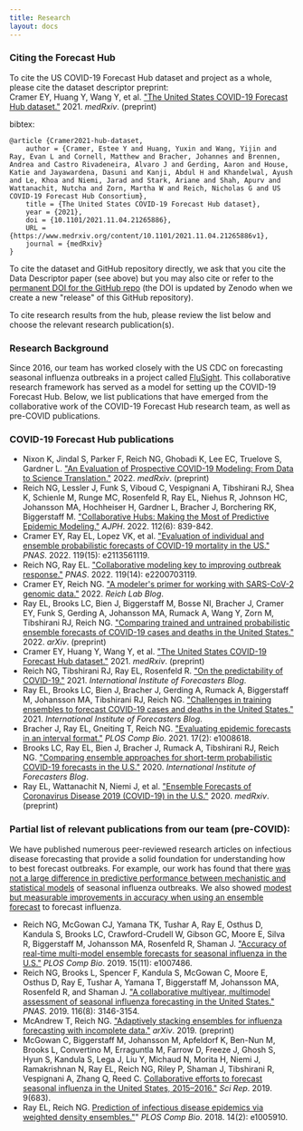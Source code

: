 ```yaml
---
title: Research
layout: docs
---
```


### Citing the Forecast Hub
To cite the US COVID-19 Forecast Hub dataset and project as a whole, please cite the dataset descriptor preprint:  
Cramer EY, Huang Y, Wang Y, et al. <a href="https://www.medrxiv.org/content/10.1101/2021.11.04.21265886v1" target="_blank"> "The United States COVID-19 Forecast Hub dataset."</a> 2021. _medRxiv_. (preprint)  
 
bibtex:
```
@article {Cramer2021-hub-dataset,
	author = {Cramer, Estee Y and Huang, Yuxin and Wang, Yijin and Ray, Evan L and Cornell, Matthew and Bracher, Johannes and Brennen, Andrea and Castro Rivadeneira, Alvaro J and Gerding, Aaron and House, Katie and Jayawardena, Dasuni and Kanji, Abdul H and Khandelwal, Ayush and Le, Khoa and Niemi, Jarad and Stark, Ariane and Shah, Apurv and Wattanachit, Nutcha and Zorn, Martha W and Reich, Nicholas G and US COVID-19 Forecast Hub Consortium},
	title = {The United States COVID-19 Forecast Hub dataset},
	year = {2021},
	doi = {10.1101/2021.11.04.21265886},
	URL = {https://www.medrxiv.org/content/10.1101/2021.11.04.21265886v1},
	journal = {medRxiv}
}
```
  
To cite the dataset and GitHub repository directly, we ask that you cite the Data Descriptor paper (see above) but you may also cite or refer to the <a href="https://zenodo.org/badge/latestdoi/254453761" target="_blank">permanent DOI for the GitHub repo</a> (the DOI is updated by Zenodo when we create a new "release" of this GitHub repository).  

To cite research results from the hub, please review the list below and choose the relevant research publication(s).  

### Research Background
Since 2016, our team has worked closely with the US CDC on forecasting seasonal influenza outbreaks in a project called <a href="https://www.cdc.gov/flu/weekly/flusight/index.html" target="_blank">FluSight</a>. This collaborative research framework has served as a model for setting up the COVID-19 Forecast Hub. Below, we list publications that have emerged from the collaborative work of the COVID-19 Forecast Hub research team, as well as pre-COVID publications.

### COVID-19 Forecast Hub publications
 -  Nixon K, Jindal S, Parker F, Reich NG, Ghobadi K, Lee EC, Truelove S, Gardner L. <a href="https://www.medrxiv.org/content/10.1101/2022.04.18.22273992v1" target="_blank"> "An Evaluation of Prospective COVID-19 Modeling: From Data to Science Translation."</a> 2022. _medRxiv_. (preprint)  
 -  Reich NG, Lessler J, Funk S, Viboud C, Vespignani A, Tibshirani RJ, Shea K, Schienle M, Runge MC, Rosenfeld R, Ray EL, Niehus R, Johnson HC, Johansson MA, Hochheiser H, Gardner L, Bracher J, Borchering RK, Biggerstaff M. <a href="https://ajph.aphapublications.org/doi/abs/10.2105/AJPH.2022.306831" target="_blank"> "Collaborative Hubs: Making the Most of Predictive Epidemic Modeling."</a> _AJPH_. 2022. 112(6): 839-842.  
 -  Cramer EY, Ray EL, Lopez VK, et al. <a href="https://www.pnas.org/doi/10.1073/pnas.2113561119" target="_blank"> "Evaluation of individual and ensemble probabilistic forecasts of COVID-19 mortality in the US."</a> _PNAS_. 2022. 119(15): e2113561119.  
 -  Reich NG, Ray EL. <a href="https://www.pnas.org/doi/full/10.1073/pnas.2200703119" target="_blank"> "Collaborative modeling key to improving outbreak response."</a> _PNAS_. 2022. 119(14): e2200703119.  
 -  Cramer EY, Reich NG.  <a href="https://reichlab.io/2022/02/15/genbank-data.html" target="_blank"> "A modeler's primer for working with SARS-CoV-2 genomic data."</a> 2022. _Reich Lab Blog_.
 - Ray EL, Brooks LC, Bien J, Biggerstaff M, Bosse NI, Bracher J, Cramer EY, Funk S, Gerding A, Johansson MA, Rumack A, Wang Y, Zorn M, Tibshirani RJ, Reich NG. <a href="https://arxiv.org/abs/2201.12387" target="_blank"> "Comparing trained and untrained probabilistic ensemble forecasts of COVID-19 cases and deaths in the United States."</a> 2022. _arXiv_. (preprint)
 -  Cramer EY, Huang Y, Wang Y, et al. <a href="https://www.medrxiv.org/content/10.1101/2021.11.04.21265886v1" target="_blank"> "The United States COVID-19 Forecast Hub dataset."</a> 2021. _medRxiv_. (preprint)
 -  Reich NG, Tibshirani RJ, Ray EL, Rosenfeld R. <a href="https://forecasters.org/blog/2021/09/28/on-the-predictability-of-covid-19/" target="_blank"> "On the predictability of COVID-19."</a> 2021. _International Institute of Forecasters Blog_.
 -  Ray EL, Brooks LC, Bien J, Bracher J, Gerding A, Rumack A, Biggerstaff M, Johansson MA, Tibshirani RJ, Reich NG. <a href="https://forecasters.org/blog/2021/04/09/challenges-in-training-ensembles-to-forecast-covid-19-cases-and-deaths-in-the-united-states/" target="_blank">"Challenges in training ensembles to forecast COVID-19 cases and deaths in the United States."</a> 2021. _International Institute of Forecasters Blog_.
 -  Bracher J, Ray EL, Gneiting T, Reich NG. <a href="https://journals.plos.org/ploscompbiol/article?id=10.1371/journal.pcbi.1008618" target="_blank">"Evaluating epidemic forecasts in an interval format."</a> _PLOS Comp Bio_. 2021. 17(2): e1008618.
 - Brooks LC, Ray EL, Bien J, Bracher J, Rumack A, Tibshirani RJ, Reich NG. <a href="https://forecasters.org/blog/2020/10/28/comparing-ensemble-approaches-for-short-term-probabilistic-covid-19-forecasts-in-the-u-s/" target="_blank">"Comparing ensemble approaches for short-term probabilistic COVID-19 forecasts in the U.S."</a> 2020. _International Institute of Forecasters Blog_.
 -  Ray EL, Wattanachit N, Niemi J, et al. <a href="https://www.medrxiv.org/content/10.1101/2020.08.19.20177493v1" target="_blank"> "Ensemble Forecasts of Coronavirus Disease 2019 (COVID-19) in the U.S."</a> 2020. _medRxiv_. (preprint)


### Partial list of relevant publications from our team (pre-COVID):
We have published numerous peer-reviewed research articles on infectious disease forecasting that provide a solid foundation for understanding how to best forecast outbreaks. For example, our work has found that there <a href="https://www.pnas.org/lookup/doi/10.1073/pnas.1812594116" target="_blank">was not a large difference in predictive performance between mechanistic and statistical models</a> of seasonal influenza outbreaks. We also showed <a href="https://journals.plos.org/ploscompbiol/article?id=10.1371/journal.pcbi.1007486" target="_blank">modest but measurable improvements in accuracy when using an ensemble forecast</a> to forecast influenza.

 - Reich NG, McGowan CJ, Yamana TK, Tushar A, Ray E, Osthus D, Kandula S, Brooks LC, Crawford-Crudell W, Gibson GC, Moore E, Silva R, Biggerstaff M, Johansson MA, Rosenfeld R, Shaman J. <a href="https://doi.org/10.1371/journal.pcbi.1007486" target="_blank">"Accuracy of real-time multi-model ensemble forecasts for seasonal influenza in the U.S."</a> _PLOS Comp Bio_. 2019. 15(11): e1007486.
 - Reich NG, Brooks L, Spencer F, Kandula S, McGowan C, Moore E, Osthus D, Ray E, Tushar A, Yamana T, Biggerstaff M, Johansson MA, Rosenfeld R, and Shaman J. <a href="https://doi.org/10.1073/pnas.1812594116" target="_blank">"A collaborative multiyear, multimodel assessment of seasonal influenza forecasting in the United States."</a> _PNAS_. 2019. 116(8): 3146-3154. 
 - McAndrew T, Reich NG. <a href="https://arxiv.org/abs/1908.01675" target="_blank">"Adaptively stacking ensembles for influenza forecasting with incomplete data."</a> _arXiv_. 2019. (preprint) 
 - McGowan C, Biggerstaff M, Johansson M, Apfeldorf K, Ben-Nun M, Brooks L, Convertino M, Erraguntla M, Farrow D, Freeze J, Ghosh S, Hyun S, Kandula S, Lega J, Liu Y, Michaud N, Morita H, Niemi J, Ramakrishnan N, Ray EL, Reich NG, Riley P, Shaman J, Tibshirani R, Vespignani A, Zhang Q, Reed C. <a href="https://doi.org/10.1038/s41598-018-36361-9" target="_blank">Collaborative efforts to forecast seasonal influenza in the United States, 2015–2016."</a> _Sci Rep_. 2019. 9(683).
 - Ray EL, Reich NG. <a href="https://doi.org/10.1371/journal.pcbi.1005910" target="_blank">Prediction of infectious disease epidemics via weighted density ensembles."</a>" _PLOS Comp Bio_. 2018. 14(2): e1005910. 
